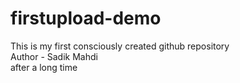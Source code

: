 # firstupload-demo
This is my first consciously created github repository
<br>
Author - Sadik Mahdi
<br>
after a long time

